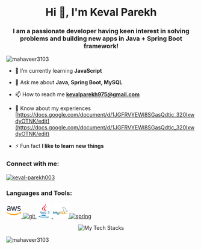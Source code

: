 <h1 align="center">Hi 👋, I'm Keval Parekh</h1>
<h3 align="center">I am a passionate developer having keen interest in solving problems and building new apps in Java + Spring Boot framework!</h3>

<p align="left"> <img src="https://komarev.com/ghpvc/?username=mahaveer3103&label=Profile%20views&color=0e75b6&style=flat" alt="mahaveer3103" /> </p>

- 🌱 I’m currently learning **JavaScript**

- 💬 Ask me about **Java, Spring Boot, MySQL**

- 📫 How to reach me **kevalparekh975@gmail.com**

- 📄 Know about my experiences [https://docs.google.com/document/d/1JGFRVYEWl8SGasQdtic_320lxwdyOTNK/edit](https://docs.google.com/document/d/1JGFRVYEWl8SGasQdtic_320lxwdyOTNK/edit)

- ⚡ Fun fact **I like to learn new things**

<h3 align="left">Connect with me:</h3>
<p align="left">
<a href="https://linkedin.com/in/keval-parekh003" target="blank"><img align="center" src="https://raw.githubusercontent.com/rahuldkjain/github-profile-readme-generator/master/src/images/icons/Social/linked-in-alt.svg" alt="keval-parekh003" height="30" width="40" /></a>
</p>

<h3 align="left">Languages and Tools:</h3>
<p align="left"> <a href="https://aws.amazon.com" target="_blank" rel="noreferrer"> <img src="https://raw.githubusercontent.com/devicons/devicon/master/icons/amazonwebservices/amazonwebservices-original-wordmark.svg" alt="aws" width="40" height="40"/> </a> <a href="https://git-scm.com/" target="_blank" rel="noreferrer"> <img src="https://www.vectorlogo.zone/logos/git-scm/git-scm-icon.svg" alt="git" width="40" height="40"/> </a> <a href="https://www.java.com" target="_blank" rel="noreferrer"> <img src="https://raw.githubusercontent.com/devicons/devicon/master/icons/java/java-original.svg" alt="java" width="40" height="40"/> </a> <a href="https://www.mysql.com/" target="_blank" rel="noreferrer"> <img src="https://raw.githubusercontent.com/devicons/devicon/master/icons/mysql/mysql-original-wordmark.svg" alt="mysql" width="40" height="40"/> </a> <a href="https://spring.io/" target="_blank" rel="noreferrer"> <img src="https://www.vectorlogo.zone/logos/springio/springio-icon.svg" alt="spring" width="40" height="40"/> </a> </p>

<div align="center">
<img height="300" alt="My Tech Stacks" src="images/IMGtechstacks.png" />
</div>

<!-- <p>&nbsp;<img align="center" src="https://github-readme-stats.vercel.app/api?username=mahaveer3103&show_icons=true&locale=en" alt="mahaveer3103" /></p> -->

<p><img align="center" src="https://github-readme-streak-stats.herokuapp.com/?user=mahaveer3103&" alt="mahaveer3103" /></p>
